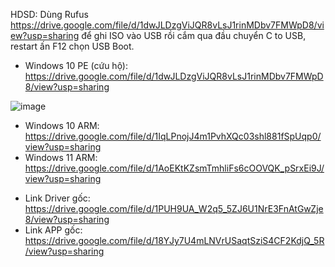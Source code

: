 HDSD: Dùng Rufus https://drive.google.com/file/d/1dwJLDzgViJQR8vLsJ1rinMDbv7FMWpD8/view?usp=sharing để ghi ISO vào USB rồi cắm qua đầu chuyển C to USB, restart ấn F12 chọn USB Boot.

- Windows 10 PE (cứu hộ): https://drive.google.com/file/d/1dwJLDzgViJQR8vLsJ1rinMDbv7FMWpD8/view?usp=sharing

![image](https://user-images.githubusercontent.com/58414694/165129631-91788183-26c7-405f-90f9-c4e1b8d45696.png)

- Windows 10 ARM: https://drive.google.com/file/d/1IqLPnojJ4m1PvhXQc03shl881fSpUqp0/view?usp=sharing
- Windows 11 ARM: https://drive.google.com/file/d/1AoEKtKZsmTmhliFs6cOOVQK_pSrxEi9J/view?usp=sharing


* Link Driver gốc: https://drive.google.com/file/d/1PUH9UA_W2q5_5ZJ6U1NrE3FnAtGwZje8/view?usp=sharing
* Link APP gốc: https://drive.google.com/file/d/18YJy7U4mLNVrUSaqtSziS4CF2KdjQ_5R/view?usp=sharing
